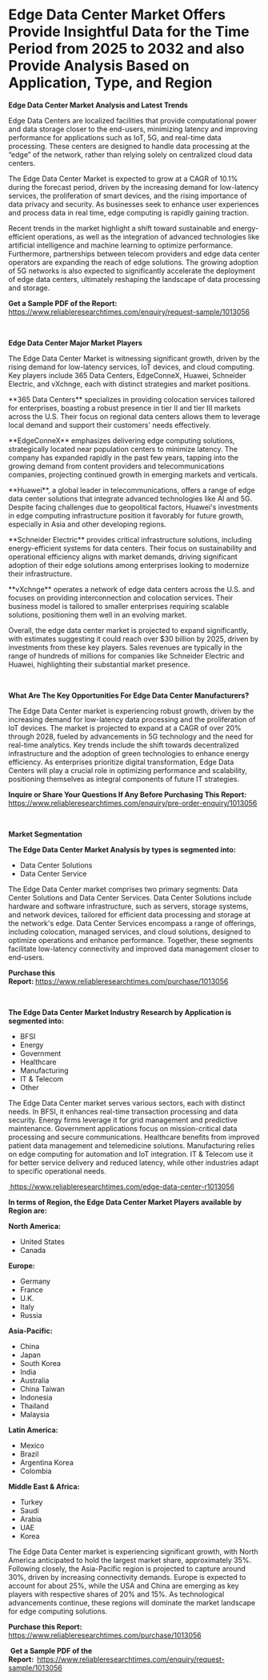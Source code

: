 <p><h1>Edge Data Center Market Offers Provide Insightful Data for the Time Period from 2025 to 2032 and also Provide Analysis Based on Application, Type, and Region</h1></p><p><strong>Edge Data Center Market Analysis and Latest Trends</strong></p>
<p><p>Edge Data Centers are localized facilities that provide computational power and data storage closer to the end-users, minimizing latency and improving performance for applications such as IoT, 5G, and real-time data processing. These centers are designed to handle data processing at the “edge” of the network, rather than relying solely on centralized cloud data centers.</p><p>The Edge Data Center Market is expected to grow at a CAGR of 10.1% during the forecast period, driven by the increasing demand for low-latency services, the proliferation of smart devices, and the rising importance of data privacy and security. As businesses seek to enhance user experiences and process data in real time, edge computing is rapidly gaining traction.</p><p>Recent trends in the market highlight a shift toward sustainable and energy-efficient operations, as well as the integration of advanced technologies like artificial intelligence and machine learning to optimize performance. Furthermore, partnerships between telecom providers and edge data center operators are expanding the reach of edge solutions. The growing adoption of 5G networks is also expected to significantly accelerate the deployment of edge data centers, ultimately reshaping the landscape of data processing and storage.</p></p>
<p><strong>Get a Sample PDF of the Report:&nbsp;</strong> <a href="https://www.reliableresearchtimes.com/enquiry/request-sample/1013056?utm_campaign=3202&utm_medium=2&utm_source=Github&utm_content=ia&utm_term=17042025&utm_id=edge-data-center">https://www.reliableresearchtimes.com/enquiry/request-sample/1013056</a></p>
<p>&nbsp;</p>
<p><strong>Edge Data Center Major Market Players</strong></p>
<p><p>The Edge Data Center Market is witnessing significant growth, driven by the rising demand for low-latency services, IoT devices, and cloud computing. Key players include 365 Data Centers, EdgeConneX, Huawei, Schneider Electric, and vXchnge, each with distinct strategies and market positions.</p><p>**365 Data Centers** specializes in providing colocation services tailored for enterprises, boasting a robust presence in tier II and tier III markets across the U.S. Their focus on regional data centers allows them to leverage local demand and support their customers' needs effectively. </p><p>**EdgeConneX** emphasizes delivering edge computing solutions, strategically located near population centers to minimize latency. The company has expanded rapidly in the past few years, tapping into the growing demand from content providers and telecommunications companies, projecting continued growth in emerging markets and verticals.</p><p>**Huawei**, a global leader in telecommunications, offers a range of edge data center solutions that integrate advanced technologies like AI and 5G. Despite facing challenges due to geopolitical factors, Huawei's investments in edge computing infrastructure position it favorably for future growth, especially in Asia and other developing regions.</p><p>**Schneider Electric** provides critical infrastructure solutions, including energy-efficient systems for data centers. Their focus on sustainability and operational efficiency aligns with market demands, driving significant adoption of their edge solutions among enterprises looking to modernize their infrastructure.</p><p>**vXchnge** operates a network of edge data centers across the U.S. and focuses on providing interconnection and colocation services. Their business model is tailored to smaller enterprises requiring scalable solutions, positioning them well in an evolving market.</p><p>Overall, the edge data center market is projected to expand significantly, with estimates suggesting it could reach over $30 billion by 2025, driven by investments from these key players. Sales revenues are typically in the range of hundreds of millions for companies like Schneider Electric and Huawei, highlighting their substantial market presence.</p></p>
<p>&nbsp;</p>
<p><strong>What Are The Key Opportunities For Edge Data Center Manufacturers?</strong></p>
<p><p>The Edge Data Center market is experiencing robust growth, driven by the increasing demand for low-latency data processing and the proliferation of IoT devices. The market is projected to expand at a CAGR of over 20% through 2028, fueled by advancements in 5G technology and the need for real-time analytics. Key trends include the shift towards decentralized infrastructure and the adoption of green technologies to enhance energy efficiency. As enterprises prioritize digital transformation, Edge Data Centers will play a crucial role in optimizing performance and scalability, positioning themselves as integral components of future IT strategies.</p></p>
<p><strong>Inquire or Share Your Questions If Any Before Purchasing This Report:</strong> <a href="https://www.reliableresearchtimes.com/enquiry/pre-order-enquiry/1013056?utm_campaign=3202&utm_medium=2&utm_source=Github&utm_content=ia&utm_term=17042025&utm_id=edge-data-center">https://www.reliableresearchtimes.com/enquiry/pre-order-enquiry/1013056</a></p>
<p>&nbsp;</p>
<p><strong>Market Segmentation</strong></p>
<p><strong>The Edge Data Center Market Analysis by types is segmented into:</strong></p>
<p><ul><li>Data Center Solutions</li><li>Data Center Service</li></ul></p>
<p><p>The Edge Data Center market comprises two primary segments: Data Center Solutions and Data Center Services. Data Center Solutions include hardware and software infrastructure, such as servers, storage systems, and network devices, tailored for efficient data processing and storage at the network's edge. Data Center Services encompass a range of offerings, including colocation, managed services, and cloud solutions, designed to optimize operations and enhance performance. Together, these segments facilitate low-latency connectivity and improved data management closer to end-users.</p></p>
<p><strong>Purchase this Report:&nbsp;</strong><a href="https://www.reliableresearchtimes.com/purchase/1013056?utm_campaign=3202&utm_medium=2&utm_source=Github&utm_content=ia&utm_term=17042025&utm_id=edge-data-center">https://www.reliableresearchtimes.com/purchase/1013056</a></p>
<p>&nbsp;</p>
<p><strong>The Edge Data Center Market Industry Research by Application is segmented into:</strong></p>
<p><ul><li>BFSI</li><li>Energy</li><li>Government</li><li>Healthcare</li><li>Manufacturing</li><li>IT & Telecom</li><li>Other</li></ul></p>
<p><p>The Edge Data Center market serves various sectors, each with distinct needs. In BFSI, it enhances real-time transaction processing and data security. Energy firms leverage it for grid management and predictive maintenance. Government applications focus on mission-critical data processing and secure communications. Healthcare benefits from improved patient data management and telemedicine solutions. Manufacturing relies on edge computing for automation and IoT integration. IT & Telecom use it for better service delivery and reduced latency, while other industries adapt to specific operational needs.</p></p>
<p><a href="https://www.reliableresearchtimes.com/edge-data-center-r1013056?utm_campaign=3202&utm_medium=2&utm_source=Github&utm_content=ia&utm_term=17042025&utm_id=edge-data-center">&nbsp;https://www.reliableresearchtimes.com/edge-data-center-r1013056</a></p>
<p><strong>In terms of Region, the Edge Data Center Market Players available by Region are:</strong></p>
<p>
    <p> <strong> North America: </strong>
        <ul>
            <li>United States</li>
            <li>Canada</li>
        </ul>
        </p> 
    <p> <strong> Europe: </strong>
        <ul>
            <li>Germany</li>
            <li>France</li>
            <li>U.K.</li>
            <li>Italy</li>
            <li>Russia</li>
        </ul>
        </p> 
    <p> <strong> Asia-Pacific: </strong>
        <ul>
            <li>China</li>
            <li>Japan</li>
            <li>South Korea</li>
            <li>India</li>
            <li>Australia</li>
            <li>China Taiwan</li>
            <li>Indonesia</li>
            <li>Thailand</li>
            <li>Malaysia</li>
        </ul>
        </p> 
    <p> <strong> Latin America: </strong>
        <ul>
            <li>Mexico</li>
            <li>Brazil</li>
            <li>Argentina Korea</li>
            <li>Colombia</li>
        </ul>
        </p> 
    <p> <strong> Middle East & Africa: </strong>
        <ul>
            <li>Turkey</li>
            <li>Saudi</li>
            <li>Arabia</li>
            <li>UAE</li>
            <li>Korea</li>
        </ul>
    </p>
    </p>
<p><p>The Edge Data Center market is experiencing significant growth, with North America anticipated to hold the largest market share, approximately 35%. Following closely, the Asia-Pacific region is projected to capture around 30%, driven by increasing connectivity demands. Europe is expected to account for about 25%, while the USA and China are emerging as key players with respective shares of 20% and 15%. As technological advancements continue, these regions will dominate the market landscape for edge computing solutions.</p></p>
<p><strong>Purchase this Report: </strong><a href="https://www.reliableresearchtimes.com/purchase/1013056?utm_campaign=3202&utm_medium=2&utm_source=Github&utm_content=ia&utm_term=17042025&utm_id=edge-data-center">https://www.reliableresearchtimes.com/purchase/1013056</a></p>
<p>&nbsp;<strong>Get a Sample PDF of the Report:&nbsp;&nbsp;</strong><a href="https://www.reliableresearchtimes.com/enquiry/request-sample/1013056?utm_campaign=3202&utm_medium=2&utm_source=Github&utm_content=ia&utm_term=17042025&utm_id=edge-data-center">https://www.reliableresearchtimes.com/enquiry/request-sample/1013056</a></p>
<p><strong></strong></p>
<p><p></p><p></p><p></p></p>